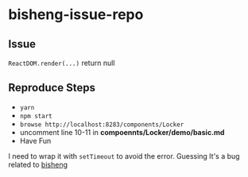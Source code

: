 bisheng-issue-repo
==================

Issue
-----

`ReactDOM.render(...)` return null

Reproduce Steps
---------------

- `yarn`
- `npm start`
- `browse http://localhost:8283/components/Locker`
- uncomment line 10-11 in **compoennts/Locker/demo/basic.md**
- Have Fun


I need to wrap it with `setTimeout` to avoid the error. Guessing It's a bug related to [bisheng](https://github.com/benjycui/bisheng/)